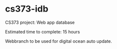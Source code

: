 # cs373-idb
CS373 project: Web app database

Estimated time to complete: 15 hours

Webbranch to be used for digital ocean auto update.
